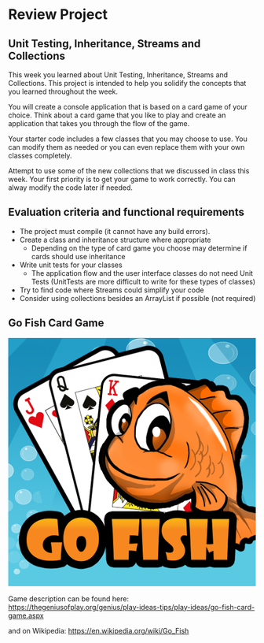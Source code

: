# Review Project 
## Unit Testing, Inheritance, Streams and Collections

This week you learned about Unit Testing, Inheritance, Streams and Collections. 
This project is intended to help you solidify the concepts that you learned
throughout the week.

You will create a console application that is based on a card game of your choice.
Think about a card game that you like to play and create an application that takes you through
the flow of the game.

Your starter code includes a few classes that you may choose to use. You can modify them as
needed or you can even replace them with your own classes completely.

Attempt to use some of the new collections that we discussed in class this week.
Your first priority is to get your game to work correctly. You can alway modify
the code later if needed.


## Evaluation criteria and functional requirements

* The project must compile (it cannot have any build errors).
* Create a class and inheritance structure where appropriate
  * Depending on the type of card game you choose may determine if cards should use inheritance
* Write unit tests for your classes
  * The application flow and the user interface classes do not need Unit Tests
    (UnitTests are more difficult to write for these types of classes)
* Try to find code where Streams could simplify your code
* Consider using collections besides an ArrayList if possible (not required)


## Go Fish Card Game  

![Go Fish image](./images/go_fish.png)

Game description can be found here:  
https://thegeniusofplay.org/genius/play-ideas-tips/play-ideas/go-fish-card-game.aspx

and on Wikipedia:
https://en.wikipedia.org/wiki/Go_Fish




